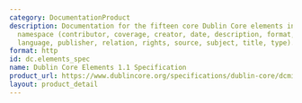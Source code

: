 ```yaml
---
category: DocumentationProduct
description: Documentation for the fifteen core Dublin Core elements in the /elements/1.1/
  namespace (contributor, coverage, creator, date, description, format, identifier,
  language, publisher, relation, rights, source, subject, title, type).
format: http
id: dc.elements_spec
name: Dublin Core Elements 1.1 Specification
product_url: https://www.dublincore.org/specifications/dublin-core/dcmi-terms/#section-3
layout: product_detail
---
```

